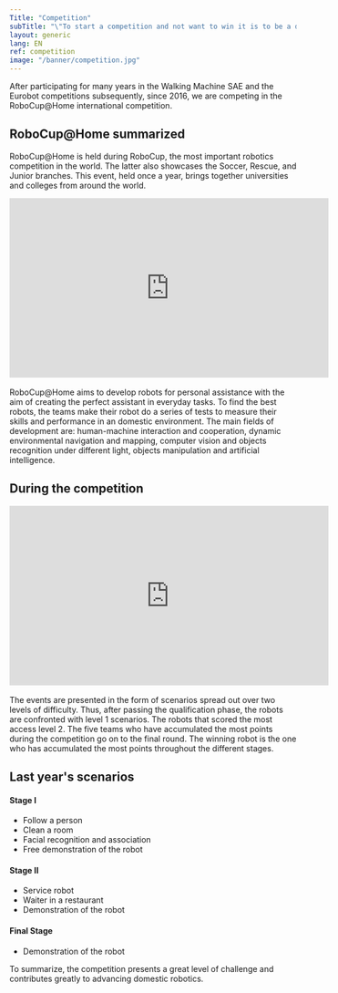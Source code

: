 ```yaml
---
Title: "Competition"
subTitle: "\"To start a competition and not want to win it is to be a dishonest competitor\" - Michel Novak"
layout: generic
lang: EN
ref: competition
image: "/banner/competition.jpg"
---
```


After participating for many years in the Walking Machine SAE and the Eurobot competitions subsequently, since 2016, we are competing in the RoboCup@Home international competition.

## RoboCup@Home summarized

RoboCup@Home is held during RoboCup, the most important robotics competition in the world. The latter also showcases the Soccer, Rescue, and Junior branches. This event, held once a year, brings together universities and colleges from around the world.

<center><iframe width="560" height="315" src="https://www.youtube.com/embed/YpjeNa8BAYg" frameborder="0" allowfullscreen></iframe></center><br>
RoboCup@Home aims to develop robots for personal assistance with the aim of creating the perfect assistant in everyday tasks. To find the best robots, the teams make their robot do a series of tests to measure their skills and performance in an domestic environment. The main fields of development are: human-machine interaction and cooperation, dynamic environmental navigation and mapping, computer vision and objects recognition under different light, objects manipulation and artificial intelligence.

## During the competition

<center><iframe width="560" height="315" src="https://www.youtube.com/embed/-oGeU-58wrQ" frameborder="0" allowfullscreen></iframe></center><br>
The events are presented in the form of scenarios spread out over two levels of difficulty. Thus, after passing the qualification phase, the robots are confronted with level 1 scenarios. The robots that scored the most access level 2.  The five teams who have accumulated the most points during the competition go on to the final round. The winning robot is the one who has accumulated the most points throughout the different stages.

## Last year's scenarios

#### Stage I
* Follow a person
* Clean a room
* Facial recognition and association
* Free demonstration of the robot

#### Stage II
* Service robot
* Waiter in a restaurant
* Demonstration of the robot

#### Final Stage
* Demonstration of the robot

To summarize, the competition presents a great level of challenge and contributes greatly to advancing domestic robotics.
